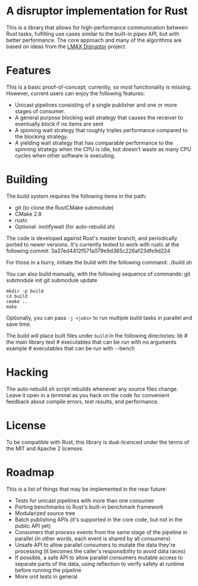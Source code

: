 # A disruptor implementation for Rust

This is a library that allows for high-performance communication between Rust
tasks, fulfilling use cases similar to the built-in pipes API, but with better
performance. The core approach and many of the algorithms are based on ideas
from the [LMAX Disruptor](http://lmax-exchange.github.io/disruptor/) project.

# Features

This is a basic proof-of-concept, currently, so most functionality is missing.
However, current users can enjoy the following features:
 * Unicast pipelines consisting of a single publisher and one or more stages of
   consumer.
 * A general purpose blocking wait strategy that causes the receiver to
   eventually block if no items are sent
 * A spinning wait strategy that roughly triples performance compared to the
   blocking strategy.
 * A yielding wait strategy that has comparable performance to the spinning
   strategy when the CPU is idle, but doesn't waste as many CPU cycles when
   other software is executing.

# Building

The build system requires the following items in the path:
 * git (to clone the RustCMake submodule)
 * CMake 2.8
 * rustc
 * Optional: inotifywait (for auto-rebuild.sh)

The code is developed against Rust's master branch, and periodically ported to
newer versions. It's currently tested to work with rustc at the following
commit: 3a37ed4412f571a079e9d365c226af23dfe9d224

For those in a hurry, initiate the build with the following command:
	./build.sh

You can also build manually, with the following sequence of commands:
	git submodule init
	git submodule update

	mkdir -p build
	cd build
	cmake ..
	make

Optionally, you can pass `-j <jobs>` to run multiple build tasks in parallel
and save time.

The build will place built files under `build` in the following directories:
	lib     # the main library
	test    # executables that can be run with no arguments
	example # executables that can be run with --bench

# Hacking

The auto-rebuild.sh script rebuilds whenever any source files change. Leave it
open in a terminal as you hack on the code for convenient feedback about compile
errors, test results, and performance.

# License

To be compatible with Rust, this library is dual-licenced under the terms of the
MIT and Apache 2 licenses.

# Roadmap

This is a list of things that may be implemented in the near future:
 * Tests for unicast pipelines with more than one consumer
 * Porting benchmarks to Rust's built-in benchmark framework
 * Modularized source tree
 * Batch publishing APIs (it's supported in the core code, but not in the public
   API yet)
 * Consumers that process events from the same stage of the pipeline in parallel
   (in other words, each event is shared by all consumers)
 * Unsafe API to allow parallel consumers to mutate the data they're processing
   (it becomes the caller's responsibility to avoid data races)
 * If possible, a safe API to allow parallel consumers mutable access to
   separate parts of the data, using reflection to verify safety at runtime
   before running the pipeline
 * More unit tests in general
